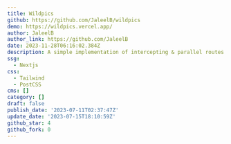 ```yaml
---
title: Wildpics
github: https://github.com/JaleelB/wildpics
demo: https://wildpics.vercel.app/
author: JaleelB
author_link: https://github.com/JaleelB
date: 2023-11-28T06:16:02.384Z
description: A simple implementation of intercepting & parallel routes in next 13
ssg:
  - Nextjs
css:
  - Tailwind
  - PostCSS
cms: []
category: []
draft: false
publish_date: '2023-07-11T02:37:47Z'
update_date: '2023-07-15T18:10:59Z'
github_star: 4
github_fork: 0
---
```

